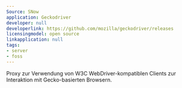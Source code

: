 ```yaml
---
Source: SNow
application: Geckodriver
developer: null
developerlink: https://github.com/mozilla/geckodriver/releases
licensingmodel: open source
linkapplication: null
tags:
- server
- foss
---
```

Proxy zur Verwendung von W3C WebDriver-kompatiblen Clients zur Interaktion mit Gecko-basierten Browsern.
